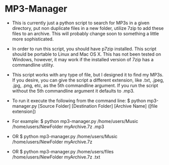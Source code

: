 # MP3-Manager
* This is currently just a python script to search for MP3s in a given directory, put non duplicate files in a new folder, utilize 7zip to add these files to an archive. This will probably change soon to something a little more sophisticated.

* In order to run this script, you should have p7zip installed. This script should be portable to Linux and Mac OS X.  This has not been tested on Windows, however, it may work if the installed version of 7zip has a commandline utility.

* This script works with any type of file, but I designed it to find my MP3s.  If you desire, you can give the script a different extension, like .txt, .jpeg, .jpg, .png, etc, as the 5th commandline argument. If you run the script without the 5th commandline argument it defaults to .mp3.

* To run it execute the following from the command line:
  $ python mp3-manager.py [Source Folder] [Destination Folder] [Archive Name] ([file extension])

* For example:
  $ python mp3-manager.py  /home/users/Music /home/users/NewFolder myArchive.7z .mp3

* OR
  $ python mp3-manager.py  /home/users/Music /home/users/NewFolder myArchive.7z 

* OR
  $ python mp3-manager.py  /home/users/files /home/users/NewFolder myArchive.7z .txt 

